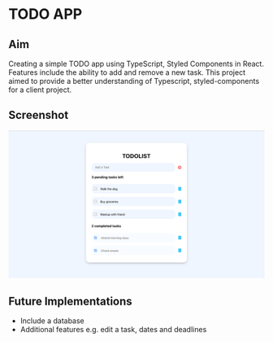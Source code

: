 # TODO APP

## Aim

Creating a simple TODO app using TypeScript, Styled Components in React. Features include the ability to add and remove a new task. This project aimed to provide a better understanding of Typescript, styled-components for a client project.

## Screenshot

![caption](./To-Do.png)

## Future Implementations

-   Include a database
-   Additional features e.g. edit a task, dates and deadlines

